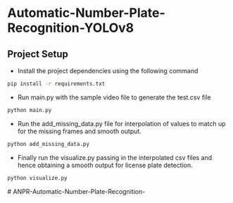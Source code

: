 # Automatic-Number-Plate-Recognition-YOLOv8


## Project Setup


* Install the project dependencies using the following command 
```bash
pip install -r requirements.txt
```
* Run main.py with the sample video file to generate the test.csv file 
``` python
python main.py
```
* Run the add_missing_data.py file for interpolation of values to match up for the missing frames and smooth output.
```python
python add_missing_data.py
```

* Finally run the visualize.py passing in the interpolated csv files and hence obtaining a smooth output for license plate detection.
```python
python visualize.py
```
#   A N P R - A u t o m a t i c - N u m b e r - P l a t e - R e c o g n i t i o n -  
 
